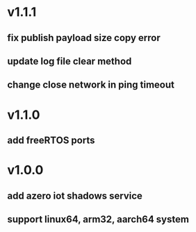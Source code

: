 # v1.1.1
## fix publish payload size copy error
## update log file clear method
## change close network in ping timeout

# v1.1.0
## add freeRTOS ports

# v1.0.0
## add azero iot shadows service
## support linux64, arm32, aarch64 system